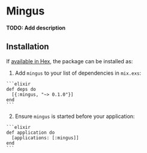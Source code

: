 # Mingus

**TODO: Add description**

## Installation

If [available in Hex](https://hex.pm/docs/publish), the package can be installed as:

  1. Add `mingus` to your list of dependencies in `mix.exs`:

    ```elixir
    def deps do
      [{:mingus, "~> 0.1.0"}]
    end
    ```

  2. Ensure `mingus` is started before your application:

    ```elixir
    def application do
      [applications: [:mingus]]
    end
    ```
